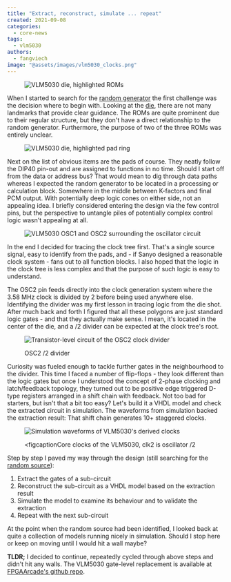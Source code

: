 ```yaml
---
title: "Extract, reconstruct, simulate ... repeat"
created: 2021-09-08
categories: 
  - core-news
tags: 
  - vlm5030
authors: 
  - fangviech
image: "@assets/images/vlm5030_clocks.png"
---
```


<figure>

![VLM5030 die, highlighted ROMs](@assets/images/vlm5030_rom.png)

</figure>

When I started to search for the [random generator](https://www.fpgaarcade.com/randomness-on-a-microscopic-level/) the first challenge was the decision where to begin with. Looking at the [die](https://siliconpr0n.org/archive/doku.php?id=ogoun:vlm5030), there are not many landmarks that provide clear guidance. The ROMs are quite prominent due to their regular structure, but they don't have a direct relationship to the random generator. Furthermore, the purpose of two of the three ROMs was entirely unclear.

<figure>

![VLM5030 die, highlighted pad ring](@assets/images/vlm5030_pads.png)

</figure>

Next on the list of obvious items are the pads of course. They neatly follow the DIP40 pin-out and are assigned to functions in no time. Should I start off from the data or address bus? That would mean to dig through data paths whereas I expected the random generator to be located in a processing or calculation block. Somewhere in the middle between K-factors and final PCM output. With potentially deep logic cones on either side, not an appealing idea. I briefly considered entering the design via the few control pins, but the perspective to untangle piles of potentially complex control logic wasn't appealing at all.

<figure>

![VLM5030 OSC1 and OSC2 surrounding the oscillator circuit](@assets/images/vlm5030_osc.png)

</figure>

In the end I decided for tracing the clock tree first. That's a single source signal, easy to identify from the pads, and - if Sanyo designed a reasonable clock system - fans out to all function blocks. I also hoped that the logic in the clock tree is less complex and that the purpose of such logic is easy to understand.

The OSC2 pin feeds directly into the clock generation system where the 3.58 MHz clock is divided by 2 before being used anywhere else. Identifying the divider was my first lesson in tracing logic from the die shot. After much back and forth I figured that all these polygons are just standard logic gates - and that they actually make sense. I mean, it's located in the center of the die, and a /2 divider can be expected at the clock tree's root.

<figure>

![Transistor-level circuit of the OSC2 clock divider](@assets/images/vlm5030_clk2div_schem.png)

<figcaption>OSC2 /2 divider</figcaption>
</figure>

Curiosity was fueled enough to tackle further gates in the neighbourhood to the divider. This time I faced a number of flip-flops - they look different than the logic gates but once I understood the concept of 2-phase clocking and latch/feedback topology, they turned out to be positive edge triggered D-type registers arranged in a shift chain with feedback. Not too bad for starters, but isn't that a bit too easy? Let's build it a VHDL model and check the extracted circuit in simulation. The waveforms from simulation backed the extraction result: That shift chain generates 10+ staggered clocks.

<figure>

![Simulation waveforms of VLM5030's derived clocks](@assets/images/vlm5030_clocks.png)

<figcaptionCore clocks of the VLM5030, clk2 is oscillator /2</figcaption>
</figure>

Step by step I paved my way through the design (still searching for the [random source](https://www.fpgaarcade.com/randomness-on-a-microscopic-level/)):

1. Extract the gates of a sub-circuit
2. Reconstruct the sub-circuit as a VHDL model based on the extraction result
3. Simulate the model to examine its behaviour and to validate the extraction
4. Repeat with the next sub-circuit

At the point when the random source had been identified, I looked back at quite a collection of models running nicely in simulation. Should I stop here or keep on moving until I would hit a wall maybe?

**TLDR;** I decided to continue, repeatedly cycled through above steps and didn't hit any walls. The VLM5030 gate-level replacement is available at [FPGAArcade's github repo](https://github.com/FPGAArcade/replay_common/tree/master/lib/sound/vlm5030).
